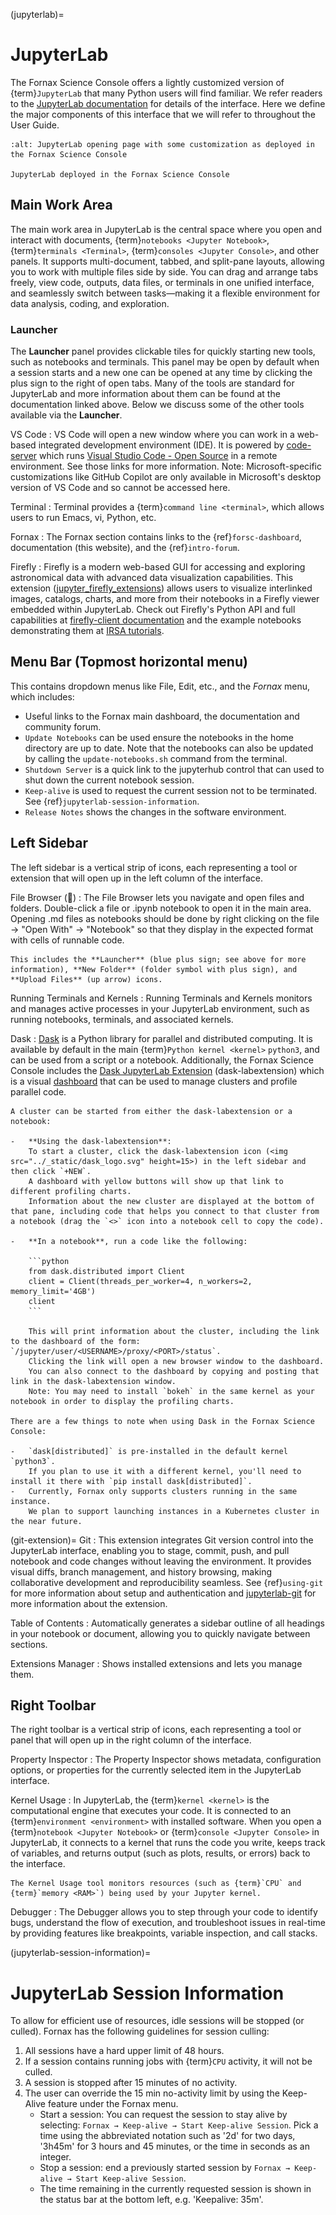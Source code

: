 (jupyterlab)=
# JupyterLab

The Fornax Science Console offers a lightly customized version of {term}`JupyterLab` that many Python users will find familiar.
We refer readers to the [JupyterLab documentation](https://jupyterlab.readthedocs.io/en/stable/user/interface.html) for details of the interface.
Here we define the major components of this interface that we will refer to throughout the User Guide.

```{figure} ../_static/forsc_jupyterlab.png
:alt: JupyterLab opening page with some customization as deployed in the Fornax Science Console

JupyterLab deployed in the Fornax Science Console
```

## Main Work Area

The main work area in JupyterLab is the central space where you open and interact with documents, {term}`notebooks <Jupyter Notebook>`, {term}`terminals <Terminal>`, {term}`consoles <Jupyter Console>`, and other panels.
It supports multi-document, tabbed, and split-pane layouts, allowing you to work with multiple files side by side.
You can drag and arrange tabs freely, view code, outputs, data files, or terminals in one unified interface, and seamlessly switch between tasks—making it a flexible environment for data analysis, coding, and exploration.

### Launcher

The **Launcher** panel provides clickable tiles for quickly starting new tools, such as notebooks and terminals.
This panel may be open by default when a session starts and a new one can be opened at any time by clicking the plus sign to the right of open tabs.
Many of the tools are standard for JupyterLab and more information about them can be found at the documentation linked above.
Below we discuss some of the other tools available via the **Launcher**.

VS Code
:   VS Code will open a new window where you can work in a web-based integrated development environment (IDE).
    It is powered by [code-server](https://github.com/coder/code-server) which runs [Visual Studio Code - Open Source](https://github.com/microsoft/vscode) in a remote environment.
    See those links for more information.
    Note: Microsoft-specific customizations like GitHub Copilot are only available in Microsoft's desktop version of VS Code and so cannot be accessed here.

Terminal
:   Terminal provides a {term}`command line <terminal>`, which allows users to run Emacs, vi, Python, etc.

Fornax
:   The Fornax section contains links to the {ref}`forsc-dashboard`, documentation (this website), and the {ref}`intro-forum`.

Firefly
:   Firefly is a modern web-based GUI for accessing and exploring astronomical data with advanced data visualization capabilities.
    This extension ([jupyter_firefly_extensions](https://github.com/Caltech-IPAC/jupyter_firefly_extensions)) allows users to visualize interlinked images, catalogs, charts, and more from their notebooks in a Firefly viewer embedded within JupyterLab.
    Check out Firefly's Python API and full capabilities at [firefly-client documentation](https://caltech-ipac.github.io/firefly_client/) and the example notebooks demonstrating them at [IRSA tutorials](https://caltech-ipac.github.io/irsa-tutorials/).

## Menu Bar (Topmost horizontal menu)

This contains dropdown menus like File, Edit, etc., and the *Fornax* menu, which includes:

- Useful links to the Fornax main dashboard, the documentation and community forum.
- `Update Notebooks` can be used ensure the notebooks in the home directory are up to date. Note that the notebooks can also be updated by calling the `update-notebooks.sh` command from the terminal.
- `Shutdown Server` is a quick link to the jupyterhub control that can used to shut down the current notebook session.
- `Keep-alive` is used to request the current session not to be terminated. See {ref}`jupyterlab-session-information`.
- `Release Notes` shows the changes in the software environment.


## Left Sidebar

The left sidebar is a vertical strip of icons, each representing a tool or extension that will open up in the left column of the interface.

File Browser (📁)
:   The File Browser lets you navigate and open files and folders.
    Double-click a file or .ipynb notebook to open it in the main area.
    Opening .md files as notebooks should be done by right clicking on the file → "Open With" → "Notebook" so that they display in the expected format with cells of runnable code.

    This includes the **Launcher** (blue plus sign; see above for more information), **New Folder** (folder symbol with plus sign), and **Upload Files** (up arrow) icons.

Running Terminals and Kernels
:   Running Terminals and Kernels monitors and manages active processes in your JupyterLab environment, such as running notebooks, terminals, and associated kernels.

Dask
:   [Dask](https://docs.dask.org/en/stable/) is a Python library for parallel and distributed computing.
    It is available by default in the main {term}`Python kernel <kernel>` `python3`, and can be used from a script or a notebook.
    Additionally, the Fornax Science Console includes the [Dask JupyterLab Extension](https://github.com/dask/dask-labextension) (dask-labextension) which is a visual [dashboard](https://docs.dask.org/en/latest/dashboard.html) that can be used to manage clusters and profile parallel code.

    A cluster can be started from either the dask-labextension or a notebook:

    -   **Using the dask-labextension**:
        To start a cluster, click the dask-labextension icon (<img src="../_static/dask_logo.svg" height=15>) in the left sidebar and then click `+NEW`.
        A dashboard with yellow buttons will show up that link to different profiling charts.
        Information about the new cluster are displayed at the bottom of that pane, including code that helps you connect to that cluster from a notebook (drag the `<>` icon into a notebook cell to copy the code).

    -   **In a notebook**, run a code like the following:

        ```python
        from dask.distributed import Client
        client = Client(threads_per_worker=4, n_workers=2, memory_limit='4GB')
        client
        ```

        This will print information about the cluster, including the link to the dashboard of the form: `/jupyter/user/<USERNAME>/proxy/<PORT>/status`.
        Clicking the link will open a new browser window to the dashboard.
        You can also connect to the dashboard by copying and posting that link in the dask-labextension window.
        Note: You may need to install `bokeh` in the same kernel as your notebook in order to display the profiling charts.

    There are a few things to note when using Dask in the Fornax Science Console:

    -   `dask[distributed]` is pre-installed in the default kernel `python3`.
        If you plan to use it with a different kernel, you'll need to install it there with `pip install dask[distributed]`.
    -   Currently, Fornax only supports clusters running in the same instance.
        We plan to support launching instances in a Kubernetes cluster in the near future.

(git-extension)=
Git
:   This extension integrates Git version control into the JupyterLab interface, enabling you to stage, commit, push, and pull notebook and code changes without leaving the environment.
    It provides visual diffs, branch management, and history browsing, making collaborative development and reproducibility seamless.
    See {ref}`using-git` for more information about setup and authentication and [jupyterlab-git](https://github.com/jupyterlab/jupyterlab-git) for more information about the extension.

Table of Contents
:   Automatically generates a sidebar outline of all headings in your notebook or document, allowing you to quickly navigate between sections.

Extensions Manager
:   Shows installed extensions and lets you manage them.

## Right Toolbar

The right toolbar is a vertical strip of icons, each representing a tool or panel that will open up in the right column of the interface.

Property Inspector
:   The Property Inspector shows metadata, configuration options, or properties for the currently selected item in the JupyterLab interface.

Kernel Usage
:   In JupyterLab, the {term}`kernel <kernel>` is the computational engine that executes your code.
    It is connected to an {term}`environment <environment>` with installed software.
    When you open a {term}`notebook <Jupyter Notebook>` or {term}`console <Jupyter Console>` in JupyterLab, it connects to a kernel that runs the code you write, keeps track of variables, and returns output (such as plots, results, or errors) back to the interface.

    The Kernel Usage tool monitors resources (such as {term}`CPU` and {term}`memory <RAM>`) being used by your Jupyter kernel.

Debugger
:   The Debugger allows you to step through your code to identify bugs, understand the flow of execution, and troubleshoot issues in real-time by providing features like breakpoints, variable inspection, and call stacks.

(jupyterlab-session-information)=
# JupyterLab Session Information

To allow for efficient use of resources, idle sessions will be stopped (or culled).
Fornax has the following guidelines for session culling:

1.  All sessions have a hard upper limit of 48 hours.
2.  If a session contains running jobs with {term}`CPU` activity, it will not be culled.
3.  A session is stopped after 15 minutes of no activity.
4.  The user can override the 15 min no-activity limit by using the Keep-Alive feature under the Fornax menu.
    - Start a session: You can request the session to stay alive by selecting: `Fornax → Keep-alive → Start Keep-alive Session`.
      Pick a time using the abbreviated notation such as '2d' for two days, '3h45m' for 3 hours and 45 minutes, or the time in seconds as an integer.
    - Stop a session: end a previously started session by `Fornax → Keep-alive → Start Keep-alive Session`.
    - The time remaining in the currently requested session is shown in the status bar at the bottom left, e.g. 'Keepalive: 35m'.
